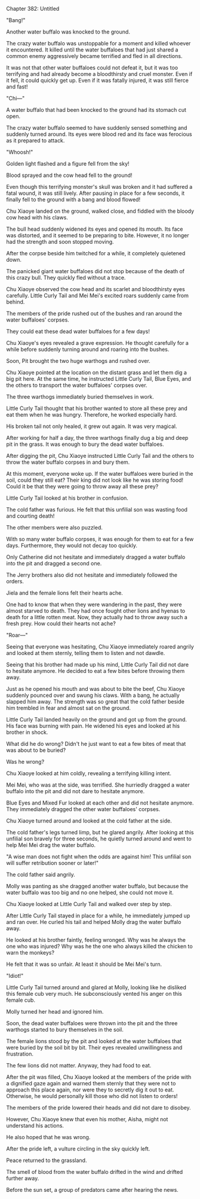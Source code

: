 Chapter 382: Untitled

"Bang\!"

Another water buffalo was knocked to the ground.

The crazy water buffalo was unstoppable for a moment and killed whoever it encountered. It killed until the water buffaloes that had just shared a common enemy aggressively became terrified and fled in all directions.

It was not that other water buffaloes could not defeat it, but it was too terrifying and had already become a bloodthirsty and cruel monster. Even if it fell, it could quickly get up. Even if it was fatally injured, it was still fierce and fast\!

"Chi—"

A water buffalo that had been knocked to the ground had its stomach cut open.

The crazy water buffalo seemed to have suddenly sensed something and suddenly turned around. Its eyes were blood red and its face was ferocious as it prepared to attack.

"Whoosh\!"

Golden light flashed and a figure fell from the sky\!

Blood sprayed and the cow head fell to the ground\!

Even though this terrifying monster's skull was broken and it had suffered a fatal wound, it was still lively. After pausing in place for a few seconds, it finally fell to the ground with a bang and blood flowed\!

Chu Xiaoye landed on the ground, walked close, and fiddled with the bloody cow head with his claws.

The bull head suddenly widened its eyes and opened its mouth. Its face was distorted, and it seemed to be preparing to bite. However, it no longer had the strength and soon stopped moving.

After the corpse beside him twitched for a while, it completely quietened down.

The panicked giant water buffaloes did not stop because of the death of this crazy bull. They quickly fled without a trace.

Chu Xiaoye observed the cow head and its scarlet and bloodthirsty eyes carefully. Little Curly Tail and Mei Mei's excited roars suddenly came from behind.

The members of the pride rushed out of the bushes and ran around the water buffaloes' corpses.

They could eat these dead water buffaloes for a few days\!

Chu Xiaoye's eyes revealed a grave expression. He thought carefully for a while before suddenly turning around and roaring into the bushes.

Soon, Pit brought the two huge warthogs and rushed over.

Chu Xiaoye pointed at the location on the distant grass and let them dig a big pit here. At the same time, he instructed Little Curly Tail, Blue Eyes, and the others to transport the water buffaloes' corpses over.

The three warthogs immediately buried themselves in work.

Little Curly Tail thought that his brother wanted to store all these prey and eat them when he was hungry. Therefore, he worked especially hard.

His broken tail not only healed, it grew out again. It was very magical.

After working for half a day, the three warthogs finally dug a big and deep pit in the grass. It was enough to bury the dead water buffaloes.

After digging the pit, Chu Xiaoye instructed Little Curly Tail and the others to throw the water buffalo corpses in and bury them.

At this moment, everyone woke up. If the water buffaloes were buried in the soil, could they still eat? Their king did not look like he was storing food\! Could it be that they were going to throw away all these prey?

Little Curly Tail looked at his brother in confusion.

The cold father was furious. He felt that this unfilial son was wasting food and courting death\!

The other members were also puzzled.

With so many water buffalo corpses, it was enough for them to eat for a few days. Furthermore, they would not decay too quickly.

Only Catherine did not hesitate and immediately dragged a water buffalo into the pit and dragged a second one.

The Jerry brothers also did not hesitate and immediately followed the orders.

Jiela and the female lions felt their hearts ache.

One had to know that when they were wandering in the past, they were almost starved to death. They had once fought other lions and hyenas to death for a little rotten meat. Now, they actually had to throw away such a fresh prey. How could their hearts not ache?

"Roar—"

Seeing that everyone was hesitating, Chu Xiaoye immediately roared angrily and looked at them sternly, telling them to listen and not dawdle.

Seeing that his brother had made up his mind, Little Curly Tail did not dare to hesitate anymore. He decided to eat a few bites before throwing them away.

Just as he opened his mouth and was about to bite the beef, Chu Xiaoye suddenly pounced over and swung his claws. With a bang, he actually slapped him away. The strength was so great that the cold father beside him trembled in fear and almost sat on the ground.

Little Curly Tail landed heavily on the ground and got up from the ground. His face was burning with pain. He widened his eyes and looked at his brother in shock.

What did he do wrong? Didn't he just want to eat a few bites of meat that was about to be buried?

Was he wrong?

Chu Xiaoye looked at him coldly, revealing a terrifying killing intent.

Mei Mei, who was at the side, was terrified. She hurriedly dragged a water buffalo into the pit and did not dare to hesitate anymore.

Blue Eyes and Mixed Fur looked at each other and did not hesitate anymore. They immediately dragged the other water buffaloes' corpses.

Chu Xiaoye turned around and looked at the cold father at the side.

The cold father's legs turned limp, but he glared angrily. After looking at this unfilial son bravely for three seconds, he quietly turned around and went to help Mei Mei drag the water buffalo.

"A wise man does not fight when the odds are against him\! This unfilial son will suffer retribution sooner or later\!"

The cold father said angrily.

Molly was panting as she dragged another water buffalo, but because the water buffalo was too big and no one helped, she could not move it.

Chu Xiaoye looked at Little Curly Tail and walked over step by step.

After Little Curly Tail stayed in place for a while, he immediately jumped up and ran over. He curled his tail and helped Molly drag the water buffalo away.

He looked at his brother faintly, feeling wronged. Why was he always the one who was injured? Why was he the one who always killed the chicken to warn the monkeys?

He felt that it was so unfair. At least it should be Mei Mei's turn.

"Idiot\!"

Little Curly Tail turned around and glared at Molly, looking like he disliked this female cub very much. He subconsciously vented his anger on this female cub.

Molly turned her head and ignored him.

Soon, the dead water buffaloes were thrown into the pit and the three warthogs started to bury themselves in the soil.

The female lions stood by the pit and looked at the water buffaloes that were buried by the soil bit by bit. Their eyes revealed unwillingness and frustration.

The few lions did not matter. Anyway, they had food to eat.

After the pit was filled, Chu Xiaoye looked at the members of the pride with a dignified gaze again and warned them sternly that they were not to approach this place again, nor were they to secretly dig it out to eat. Otherwise, he would personally kill those who did not listen to orders\!

The members of the pride lowered their heads and did not dare to disobey.

However, Chu Xiaoye knew that even his mother, Aisha, might not understand his actions.

He also hoped that he was wrong.

After the pride left, a vulture circling in the sky quickly left.

Peace returned to the grassland.

The smell of blood from the water buffalo drifted in the wind and drifted further away.

Before the sun set, a group of predators came after hearing the news.